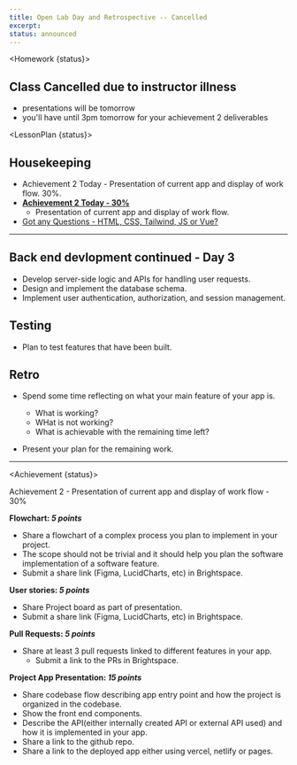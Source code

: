 ```yaml
---
title: Open Lab Day and Retrospective -- Cancelled
excerpt:
status: announced
---
```


<script>
	import Homework from "$lib/components/Homework.svelte";
	import LessonPlan from "$lib/components/LessonPlan.svelte";
	import Achievement from "$lib/components/Achievement.svelte";
</script>

<Homework {status}>

<h2>Class Cancelled due to instructor illness</h2>

- presentations will be tomorrow
- you'll have until 3pm tomorrow for your achievement 2 deliverables

</Homework>

<LessonPlan {status}>

<h2> Housekeeping</h2>

- Achievement 2 Today - Presentation of current app and display of work flow. 30%.
- [**Achievement 2 Today - 30%**](/courses/cpnt-265/assessments/achievements-2)
  - Presentation of current app and display of work flow.
- [Got any Questions - HTML, CSS, Tailwind, JS or Vue? ](https://ideaboardz.com/for/CPNT-265/5239734)

---

<h2>Back end devlopment continued - Day 3</h2>

- Develop server-side logic and APIs for handling user requests.
- Design and implement the database schema.
- Implement user authentication, authorization, and session management.

<h2>Testing</h2>

- Plan to test features that have been built.

<h2>Retro</h2>

- Spend some time reflecting on what your main feature of your app is.

  - What is working?
  - WHat is not working?
  - What is achievable with the remaining time left?

- Present your plan for the remaining work.

---

</LessonPlan>

<Achievement {status}>

Achievement 2 - Presentation of current app and display of work flow - 30%

**Flowchart: _5 points_**

- Share a flowchart of a complex process you plan to implement in your project.
- The scope should not be trivial and it should help you plan the software implementation of a software feature.
- Submit a share link (Figma, LucidCharts, etc) in Brightspace.

**User stories: _5 points_**

- Share Project board as part of presentation.
- Submit a share link (Figma, LucidCharts, etc) in Brightspace.

**Pull Requests: _5 points_**

- Share at least 3 pull requests linked to different features in your app.
  - Submit a link to the PRs in Brightspace.

**Project App Presentation: _15 points_**

- Share codebase flow describing app entry point and how the project is organized in the codebase.
- Show the front end components.
- Describe the API(either internally created API or external API used) and how it is implemented in your app.
- Share a link to the github repo.
- Share a link to the deployed app either using vercel, netlify or pages.

</Achievement>

